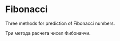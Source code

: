 # Fibonacci

Three methods for prediction of Fibonacci numbers.

Три метода расчета чисел Фибоначчи.

